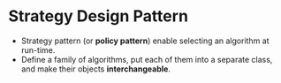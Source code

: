 # Strategy Design Pattern

- Strategy pattern (or __policy pattern__) enable selecting an algorithm at run-time.
- Define a family of algorithms, put each of them into a separate class, and make their objects __interchangeable__.

